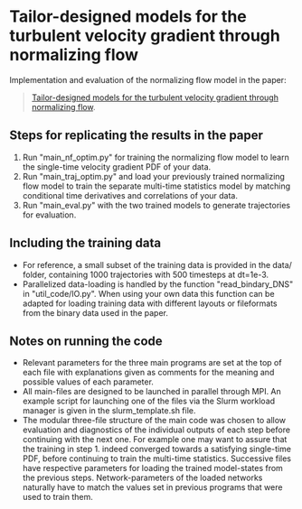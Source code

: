 # Tailor-designed models for the turbulent velocity gradient through normalizing flow
Implementation and evaluation of the normalizing flow model in the paper:

> [Tailor-designed models for the turbulent velocity gradient through normalizing flow](https://arxiv.org/abs/2402.19158). 

## Steps for replicating the results in the paper
1. Run "main_nf_optim.py" for training the normalizing flow model to learn the single-time velocity gradient PDF of your data.
2. Run "main_traj_optim.py" and load your previously trained normalizing flow model to train the separate multi-time statistics model by matching conditional time derivatives and correlations of your data.
3. Run "main_eval.py" with the two trained models to generate trajectories for evaluation.

## Including the training data
- For reference, a small subset of the training data is provided in the data/ folder, containing 1000 trajectories with 500 timesteps at dt=1e-3.
- Parallelized data-loading is handled by the function "read_bindary_DNS" in "util_code/IO.py". When using your own data this function can be adapted for loading training data with different layouts or fileformats from the binary data used in the paper.

## Notes on running the code
- Relevant parameters for the three main programs are set at the top of each file with explanations given as comments for the meaning and possible values of each parameter.
- All main-files are designed to be launched in parallel through MPI. An example script for launching one of the files via the Slurm workload manager is given in the slurm_template.sh file.
- The modular three-file structure of the main code was chosen to allow evaluation and diagnostics of the individual outputs of each step before continuing with the next one.
  For example one may want to assure that the training in step 1. indeed converged towards a satisfying single-time PDF, before continuing to train the multi-time statistics.
  Successive files have respective parameters for loading the trained model-states from the previous steps. Network-parameters of the loaded networks naturally have to match the values set in previous programs that were used to train them.